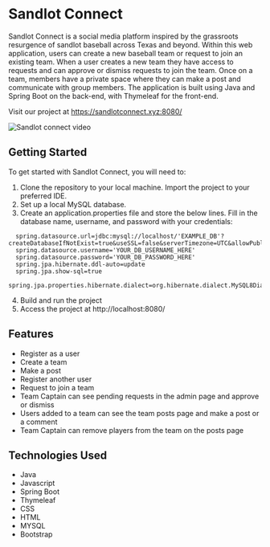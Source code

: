 # Sandlot Connect
Sandlot Connect is a social media platform inspired by the grassroots resurgence of sandlot baseball across Texas and beyond. 
Within this web application, users can create a new baseball team or request to join an existing team. 
When a user creates a new team they have access to requests and can approve or dismiss requests to join the team. 
Once on a team, members have a private space where they can make a post and communicate with group members. 
The application is built using Java and Spring Boot on the back-end, with Thymeleaf for the front-end.

Visit our project at https://sandlotconnect.xyz:8080/

![Sandlot connect video](assets/sandlot-connect-video.gif)

## Getting Started

To get started with Sandlot Connect, you will need to:
1. Clone the repository to your local machine. Import the project to your preferred IDE. 
2. Set up a local MySQL database. 
3. Create an application.properties file and store the below lines. Fill in the database name, username, and password with your credentials: 
```
  spring.datasource.url=jdbc:mysql://localhost/'EXAMPLE_DB'?createDatabaseIfNotExist=true&useSSL=false&serverTimezone=UTC&allowPublicKeyRetrieval=true
  spring.datasource.username='YOUR_DB_USERNAME_HERE'
  spring.datasource.password='YOUR_DB_PASSWORD_HERE'
  spring.jpa.hibernate.ddl-auto=update
  spring.jpa.show-sql=true
  spring.jpa.properties.hibernate.dialect=org.hibernate.dialect.MySQL8Dialect
```
4. Build and run the project
5. Access the project at http://localhost:8080/

## Features
- Register as a user
- Create a team
- Make a post
- Register another user
- Request to join a team
- Team Captain can see pending requests in the admin page and approve or dismiss
- Users added to a team can see the team posts page and make a post or a comment
- Team Captain can remove players from the team on the posts page

## Technologies Used
- Java
- Javascript
- Spring Boot
- Thymeleaf
- CSS
- HTML
- MYSQL
- Bootstrap
